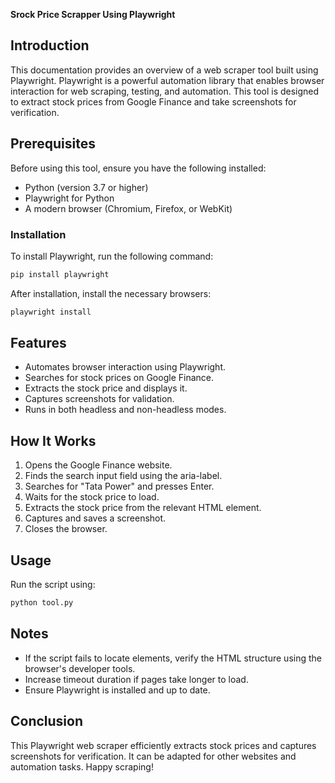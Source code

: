**Srock Price Scrapper Using Playwright**

## Introduction
This documentation provides an overview of a web scraper tool built using Playwright. Playwright is a powerful automation library that enables browser interaction for web scraping, testing, and automation. This tool is designed to extract stock prices from Google Finance and take screenshots for verification.

## Prerequisites
Before using this tool, ensure you have the following installed:
- Python (version 3.7 or higher)
- Playwright for Python
- A modern browser (Chromium, Firefox, or WebKit)

### Installation
To install Playwright, run the following command:
```bash
pip install playwright
```

After installation, install the necessary browsers:
```bash
playwright install
```

## Features
- Automates browser interaction using Playwright.
- Searches for stock prices on Google Finance.
- Extracts the stock price and displays it.
- Captures screenshots for validation.
- Runs in both headless and non-headless modes.


## How It Works
1. Opens the Google Finance website.
2. Finds the search input field using the aria-label.
3. Searches for "Tata Power" and presses Enter.
4. Waits for the stock price to load.
5. Extracts the stock price from the relevant HTML element.
6. Captures and saves a screenshot.
7. Closes the browser.

## Usage
Run the script using:
```bash
python tool.py
```

## Notes
- If the script fails to locate elements, verify the HTML structure using the browser's developer tools.
- Increase timeout duration if pages take longer to load.
- Ensure Playwright is installed and up to date.

## Conclusion
This Playwright web scraper efficiently extracts stock prices and captures screenshots for verification. It can be adapted for other websites and automation tasks. Happy scraping!

